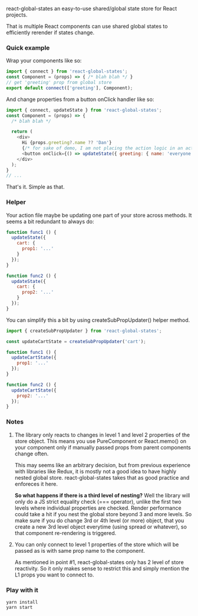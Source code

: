 react-global-states an easy-to-use shared/global state store for React projects.

That is multiple React components can use shared global states to efficiently rerender if states change.

### Quick example

Wrap your components like so:
```js
import { connect } from 'react-global-states';
const Component = (props) => { /* blah blah */ }
// get 'greeting' prop from global store
export default connect(['greeting'], Component);
```

And change properties from a button onClick handler like so:
```js
import { connect, updateState } from 'react-global-states';
const Component = (props) => {
  /* blah blah */

  return (
    <div>
      Hi {props.greeting?.name ?? 'Dan'}
      {/* for sake of demo, I am not placing the action logic in an action file */}
      <button onClick={() => updateState({ greeting: { name: 'everyone' }})}>Greet everyone</button>
    </div>
  );
}
// ...
```
That's it. Simple as that.

### Helper

Your action file maybe be updating one part of your store across methods. It seems a bit redundant to always do:

```js
function func1 () {
  updateState({
    cart: {
      prop1: '...'
    }
  });
}

function func2 () {
  updateState({
    cart: {
      prop2: '...'
    }
  });
}
```

You can simplify this a bit by using createSubPropUpdater() helper method.

```js
import { createSubPropUpdater } from 'react-global-states';

const updateCartState = createSubPropUpdater('cart');

function func1 () {
  updateCartState({
    prop1: '...'
  });
}

function func2 () {
  updateCartState({
    prop2: '...'
  });
}
```

### Notes

1. The library only reacts to changes in level 1 and level 2 properties of the store object. This means you use PureComponent or React.memo() on your component only if manually passed props from parent components change often. 

    This may seems like an arbitrary decision, but from previous experience with libraries like Redux, it is mostly not a good idea to have highly nested global store. react-global-states takes that as good practice and enforeces it here.

    **So what happens if there is a third level of nesting?**
    Well the library will only do a JS strict equality check (=== operator), unlike the first two levels where individual properties are checked. Render performance could take a hit if you nest the global store beyond 3 and more levels.
    So make sure if you do change 3rd or 4th level (or more) object, that you create a new 3rd level object everytime (using spread or whatever), so that component re-rendering is triggered.

2. You can only connect to level 1 properties of the store which will be passed
as is with same prop name to the component.
   
    As mentioned in point #1, react-global-states only has 2 level of store reactivity. So it only makes sense to restrict this and simply mention the L1 props you want to connect to.

### Play with it
```
yarn install
yarn start
```
